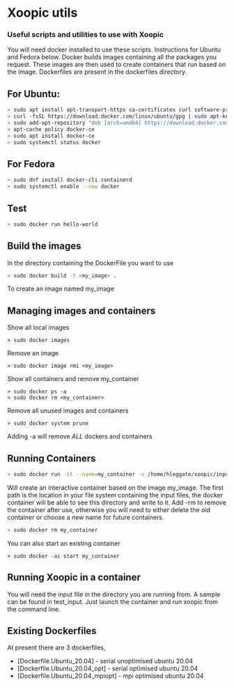 # Xoopic utils
### Useful scripts and utilities to use with Xoopic

You will need docker installed to use these scripts. Instructions for Ubuntu and Fedora below. Docker builds images containing all the packages you request. These images are then used to create containers that run based on the image. Dockerfiles are present in the dockerfiles directory.

## For Ubuntu:
```sh
> sudo apt install apt-transport-https ca-certificates curl software-properties-common
> curl -fsSL https://download.docker.com/linux/ubuntu/gpg | sudo apt-key add -
> sudo add-apt-repository "deb [arch=amd64] https://download.docker.com/linux/ubuntu focal stable"
> apt-cache policy docker-ce
> sudo apt install docker-ce
> sudo systemctl status docker
```
## For Fedora
```sh
> sudo dnf install docker-cli containerd
> sudo systemctl enable --now docker
```

## Test
```sh
> sudo docker run hello-world
```

## Build the images
In the directory containing the DockerFile you want to use
```sh
> sudo docker build -t <my_image> .
```
To create an image named my_image

## Managing images and containers
Show all local images
```
> sudo docker images
```
Remove an image
```
> sudo docker image rmi <my_image>
```
Show all containers and remove my_container
```
> sudo docker ps -a
> sudo docker rm <my_container>
```
Remove all unused images and containers
```
> sudo docker system prune
```
Adding -a will remove *ALL* dockers and containers

## Running Containers
```sh
> sudo docker run -it --name=my_container -v /home/hleggate/xoopic/inputs:/home/xoopic/rundir:Z my_image /bin/bash 
```
Will create an interactive container based on the image my_image. The first path is the location in your file system containing the input files, the docker container will be able to see this directory and write to  it. Add -rm to remove the container after use, otherwise you will need to either delete the old container or choose a new name for future containers.
```sh
> sudo docker rm my_container
```
You can also start an existing container
```
> sudo docker -ai start my_container
```

## Running Xoopic in a container
You will need the input file in the directory you are running from. A sample can be found in test_input. Just launch the container and run xoopic from the command line. 

## Existing Dockerfiles
At present there are 3 dockerfiles,

- [Dockerfile.Ubuntu_20.04] - serial unoptimised ubuntu 20.04
- [Dockerfile.Ubuntu_20.04_opt] - serial optimised ubuntu 20.04
- [Dockerfile.Ubuntu_20.04_mpiopt] - mpi optimised ubuntu 20.04
